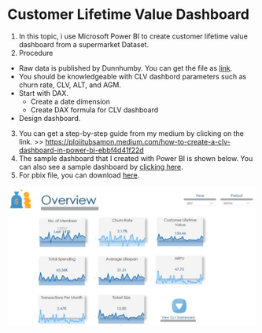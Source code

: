 # Customer Lifetime Value Dashboard

1. In this topic, i use Microsoft Power BI to create customer lifetime value dashboard from a supermarket Dataset.
2. Procedure
  - Raw data is published by Dunnhumby. You can get the file as [link](https://www.dunnhumby.com/source-files/).
  - You should be knowledgeable with CLV dashbord parameters such as churn rate, CLV, ALT, and AGM.
  - Start with DAX.
    - Create a date dimension
    - Create DAX formula for CLV dashboard
  - Design dashboard.
3. You can get a step-by-step guide from my medium by clicking on the link. >> https://ploiitubsamon.medium.com/how-to-create-a-clv-dashboard-in-power-bi-ebbf4d41f22d
4. The sample dashboard that I created with Power BI is shown below. You can also see a sample dashboard by [clicking here](https://app.powerbi.com/view?r=eyJrIjoiMmMwYTEzN2YtYzNkNy00MDcxLWE1MjItOTA3YjZhMjRmY2U1IiwidCI6ImRiNWRlZjZiLThmZDgtNGEzZS05MWRjLThkYjI1MDFhNjgyMiIsImMiOjEwfQ%3D%3D).
5. For pbix file, you can download [here](https://github.com/Tubsamon/PowerBI-Project/blob/main/Customer%20Lifetime%20Value/CLV%20Prototype%20Dashboard.pbix).

 ![](https://github.com/Tubsamon/BADS7105-CRM/blob/main/Homework%2005%20-%20Customer%20Lifetime%20Value%20Dashboard/Pic1.jpeg?raw=true)
